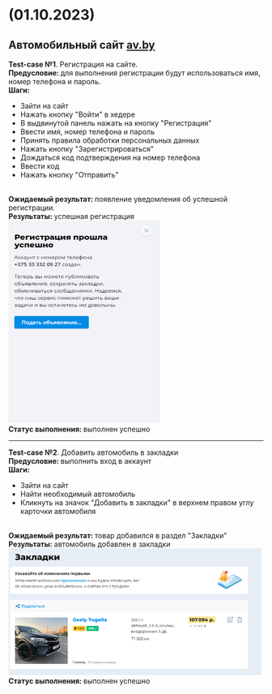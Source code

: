 # (01.10.2023)
## Автомобильный сайт [av.by](https://av.by/)

<strong>Test-case №1</strong>. Регистрация на сайте.<br>
<strong>Предусловие: </strong> для выполнения регистрации будут использоваться имя, номер телефона и пароль.<br>
<strong>Шаги: </strong><br>
<ul>
    <li>Зайти на сайт</li>
    <li>Нажать кнопку "Войти" в хедере</li>
    <li>В выдвинутой панель нажать на кнопку "Регистрация"</li>
    <li>Ввести имя, номер телефона и пароль</li>
    <li>Принять правила обработки персональных данных</li>
    <li>Нажать кнопку "Зарегистрироваться"</li>
    <li>Дождаться код подтверждения на номер телефона</li>
    <li>Ввести код</li>
    <li>Нажать кнопку "Отправить"</li>
</ul><br>
<strong>Ожидаемый результат: </strong>появление уведомления об успешной регистрации.<br>
<strong>Результаты: </strong>успешная регистрация<br>
<img width="300" height="400" src="registration.jpg"/><br>
<strong>Статус выполнения: </strong>выполнен успешно<br>
<hr>


<strong>Test-case №2</strong>. Добавить автомобиль в закладки<br>
<strong>Предусловие: </strong> выполнить вход в аккаунт<br>
<strong>Шаги: </strong><br>
<ul>
    <li>Зайти на сайт</li>
    <li>Найти необходимый автомобиль</li>
    <li>Кликнуть на значок "Добавить в закладки" в верхнем правом углу карточки автомобиля</li>
</ul><br>
<strong>Ожидаемый результат: </strong>товар добавился в раздел "Закладки"<br>
<strong>Результаты: </strong>автомобиль добавлен в закладки<br>
<img width="500" height="250" src="mark.jpg"/><br>
<strong>Статус выполнения: </strong>выполнен успешно<br>
